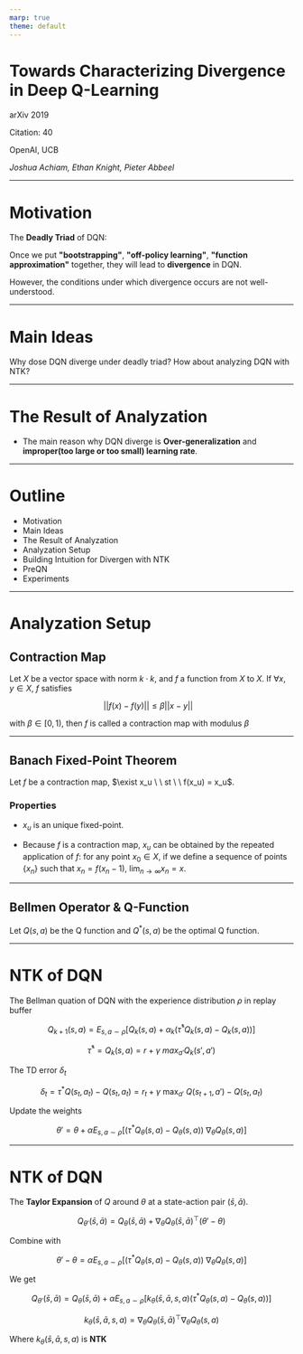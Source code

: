 ```yaml
---
marp: true
theme: default
---
```


# Towards Characterizing Divergence in Deep Q-Learning

arXiv 2019

Citation: 40

OpenAI, UCB

*Joshua Achiam, Ethan Knight, Pieter Abbeel*

---
# Motivation
The **Deadly Triad** of DQN:

Once we put **"bootstrapping"**, **"off-policy learning"**, **"function approximation"** together, they will lead to **divergence** in DQN.

However,  the conditions under which divergence occurs are not
well-understood.

---

# Main Ideas
Why dose DQN diverge under deadly triad?
How about analyzing DQN with NTK?

---
# The Result of Analyzation

- The main reason why DQN diverge is **Over-generalization** and **improper(too large or too small) learning rate**.

---
# Outline

- Motivation
- Main Ideas 
- The Result of Analyzation
- Analyzation Setup
- Building Intuition for Divergen with NTK
- PreQN
- Experiments

---

# Analyzation Setup

## Contraction Map
Let $X$ be a vector space with norm $k \cdot k$, and $f$ a function from $X$ to $X$. If $\forall x, y \in X$, $f$ satisfies

$$||f(x) − f(y)|| \leq \beta ||x − y|| \ \ \ $$

with $\beta \in [0, 1)$, then $f$ is called a contraction map with modulus $\beta$

---

## Banach Fixed-Point Theorem
Let $f$ be a contraction map, $\exist x_u \ \ st \ \ f(x_u) = x_u$. 

### Properties

- $x_u$ is an unique fixed-point. 

- Because $f$ is a contraction map, $x_u$ can be obtained by the repeated application of $f$: for any point $x_0 \in X$, if we define a sequence of points $\{ x_n \}$ such that $x_n = f(x_n − 1)$, $\lim_{n \to \infty} x_n = x$.

---

## Bellmen Operator & Q-Function
Let $Q(s, a)$ be the Q function and $Q^*(s, a)$ be the optimal Q function.

---
# NTK of DQN

The Bellman quation of DQN with the experience distribution $\rho$ in replay buffer

$$Q_{k+1}(s, a) = E_{s, a \sim \rho}[Q_k(s, a) + \alpha_k (\hat{\tau}^* Q_k(s, a) − Q_k(s, a))]$$

$$\hat{\tau}^{*} = Q_k(s, a) = r + \gamma \ max_{a'} Q_k(s', a')$$

The TD error $\delta_t$

$$\delta_t = \tau^* Q(s_t, a_t) − Q(s_t, a_t)
= r_t + \gamma \ \mathop{\max}_{a'} \ Q(s_{t+1}, a') − Q(s_t, a_t)$$

Update the weights

$$\theta' = \theta + \alpha E_{s, a \sim \rho}[(\tau^* Q_{\theta}(s, a) − Q_{\theta}(s, a)) \ \nabla_{\theta} Q_{\theta}(s, a)]$$

---
# NTK of DQN

The **Taylor Expansion** of $Q$ around $\theta$ at a state-action pair $(\bar{s}, \bar{a})$. 

$$Q_{\theta'} (\bar{s}, \bar{a}) = Q_{\theta}(\bar{s}, \bar{a})+\nabla_{\theta}Q_{\theta}(\bar{s}, \bar{a})^{\top}(\theta'−\theta)$$

Combine with

$$\theta' - \theta = \alpha E_{s, a \sim \rho}[(\tau^* Q_{\theta}(s, a) − Q_{\theta}(s, a)) \ \nabla_{\theta} Q_{\theta}(s, a)]$$

We get

$$Q_{\theta'} (\bar{s}, \bar{a}) = Q_{\theta}(\bar{s}, \bar{a}) + \alpha E_{s, a \sim \rho}[k_{\theta}(\bar{s}, \bar{a}, s, a) (\tau^*Q_{\theta}(s, a) − Q_{\theta}(s, a))]$$

$$k_{\theta}(\bar{s}, \bar{a}, s, a) = \nabla_{\theta}Q_{\theta}(\bar{s}, \bar{a})^{\top} \nabla_{\theta} Q_{\theta}(s, a)$$

Where $k_{\theta}(\bar{s}, \bar{a}, s, a)$ is **NTK** 